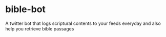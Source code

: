 # bible-bot
A twitter bot that logs scriptural contents to your feeds everyday and also help you retrieve bible passages 
